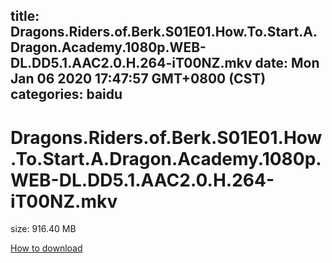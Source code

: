 
title: Dragons.Riders.of.Berk.S01E01.How.To.Start.A.Dragon.Academy.1080p.WEB-DL.DD5.1.AAC2.0.H.264-iT00NZ.mkv
date: Mon Jan 06 2020 17:47:57 GMT+0800 (CST)    
categories: baidu
---

# Dragons.Riders.of.Berk.S01E01.How.To.Start.A.Dragon.Academy.1080p.WEB-DL.DD5.1.AAC2.0.H.264-iT00NZ.mkv
size: 916.40 MB
 
 

[How to download](https://bpcam.bemobtrk.com/go/2ceec3aa-1ca2-46d6-b9ff-aaa5c184517c?jno=5497)